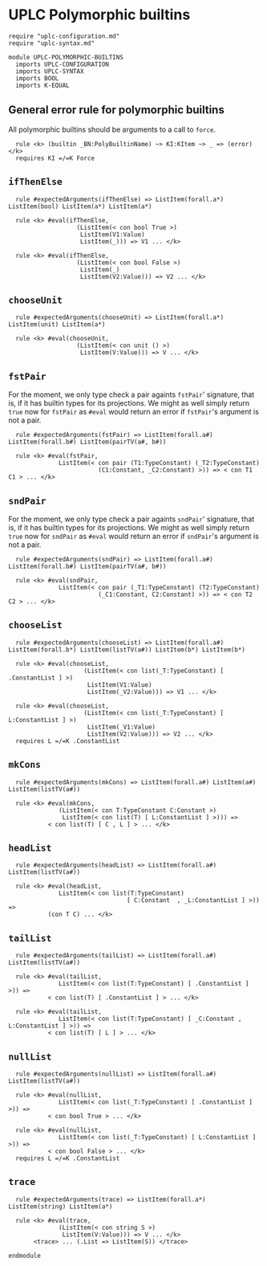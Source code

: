 # UPLC Polymorphic builtins

```k
require "uplc-configuration.md"
require "uplc-syntax.md"

module UPLC-POLYMORPHIC-BUILTINS
  imports UPLC-CONFIGURATION
  imports UPLC-SYNTAX
  imports BOOL
  imports K-EQUAL
```

## General error rule for polymorphic builtins

All polymorphic builtins should be arguments to a call to `force`.

```k
  rule <k> (builtin _BN:PolyBuiltinName) ~> KI:KItem ~> _ => (error) </k>
  requires KI =/=K Force
```

## `ifThenElse`

```k
  rule #expectedArguments(ifThenElse) => ListItem(forall.a*) ListItem(bool) ListItem(a*) ListItem(a*)

  rule <k> #eval(ifThenElse,
                   (ListItem(< con bool True >)
                    ListItem(V1:Value)
                    ListItem(_))) => V1 ... </k>

  rule <k> #eval(ifThenElse,
                   (ListItem(< con bool False >)
                    ListItem(_)
                    ListItem(V2:Value))) => V2 ... </k>
```

## `chooseUnit`

```k
  rule #expectedArguments(chooseUnit) => ListItem(forall.a*) ListItem(unit) ListItem(a*)

  rule <k> #eval(chooseUnit,
                   (ListItem(< con unit () >)
                    ListItem(V:Value))) => V ... </k>
```

## `fstPair`

For the moment, we only type check a pair againts `fstPair`'
signature, that is, if it has builtin types for its projections. We
might as well simply return `true` now for `fstPair` as `#eval` would
return an error if `fstPair`'s argument is not a pair.

```k
  rule #expectedArguments(fstPair) => ListItem(forall.a#) ListItem(forall.b#) ListItem(pairTV(a#, b#))

  rule <k> #eval(fstPair,
              ListItem(< con pair (T1:TypeConstant) (_T2:TypeConstant)
                         (C1:Constant, _C2:Constant) >)) => < con T1 C1 > ... </k>
```

## `sndPair`

For the moment, we only type check a pair againts `sndPair`' signature,
that is, if it has builtin types for its projections. We
might as well simply return `true` now for `sndPair` as `#eval` would
return an error if `sndPair`'s argument is not a pair.

```k
  rule #expectedArguments(sndPair) => ListItem(forall.a#) ListItem(forall.b#) ListItem(pairTV(a#, b#))

  rule <k> #eval(sndPair,
              ListItem(< con pair (_T1:TypeConstant) (T2:TypeConstant)
                         (_C1:Constant, C2:Constant) >)) => < con T2 C2 > ... </k>
```

## `chooseList`

```k
  rule #expectedArguments(chooseList) => ListItem(forall.a#) ListItem(forall.b*) ListItem(listTV(a#)) ListItem(b*) ListItem(b*)

  rule <k> #eval(chooseList,
                     (ListItem(< con list(_T:TypeConstant) [ .ConstantList ] >)
                      ListItem(V1:Value)
                      ListItem(_V2:Value))) => V1 ... </k>

  rule <k> #eval(chooseList,
                     (ListItem(< con list(_T:TypeConstant) [ L:ConstantList ] >)
                      ListItem(_V1:Value)
                      ListItem(V2:Value))) => V2 ... </k>
  requires L =/=K .ConstantList
```

## `mkCons`

```k
  rule #expectedArguments(mkCons) => ListItem(forall.a#) ListItem(a#) ListItem(listTV(a#))

  rule <k> #eval(mkCons,
              (ListItem(< con T:TypeConstant C:Constant >)
               ListItem(< con list(T) [ L:ConstantList ] >))) =>
           < con list(T) [ C , L ] > ... </k>
```

## `headList`

```k
  rule #expectedArguments(headList) => ListItem(forall.a#) ListItem(listTV(a#))

  rule <k> #eval(headList,
              ListItem(< con list(T:TypeConstant)
                                 [ C:Constant  , _L:ConstantList ] >)) =>
           (con T C) ... </k>
```

## `tailList`

```k
  rule #expectedArguments(tailList) => ListItem(forall.a#) ListItem(listTV(a#))

  rule <k> #eval(tailList,
              ListItem(< con list(T:TypeConstant) [ .ConstantList ] >)) =>
           < con list(T) [ .ConstantList ] > ... </k>

  rule <k> #eval(tailList,
              ListItem(< con list(T:TypeConstant) [ _C:Constant , L:ConstantList ] >)) =>
           < con list(T) [ L ] > ... </k>
```

## `nullList`

```k
  rule #expectedArguments(nullList) => ListItem(forall.a#) ListItem(listTV(a#))

  rule <k> #eval(nullList,
              ListItem(< con list(_T:TypeConstant) [ .ConstantList ] >)) =>
           < con bool True > ... </k>

  rule <k> #eval(nullList,
              ListItem(< con list(_T:TypeConstant) [ L:ConstantList ] >)) =>
           < con bool False > ... </k>
  requires L =/=K .ConstantList
```

## `trace`

```k
  rule #expectedArguments(trace) => ListItem(forall.a*) ListItem(string) ListItem(a*)

  rule <k> #eval(trace,
              (ListItem(< con string S >)
               ListItem(V:Value))) => V ... </k>
       <trace> ... (.List => ListItem(S)) </trace>
```

```k
endmodule
```
